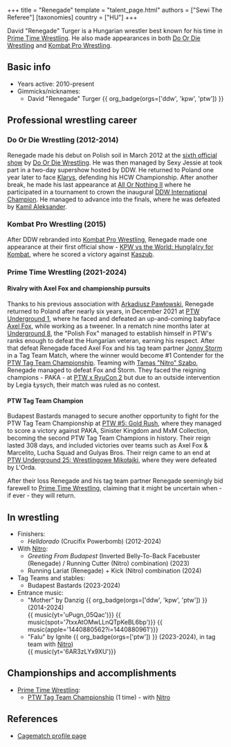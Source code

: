 +++
title = "Renegade"
template = "talent_page.html"
authors = ["Sewi The Referee"]
[taxonomies]
country = ["HU"]
+++

David "Renegade" Turger is a Hungarian wrestler best known for his time in [Prime Time Wrestling](@/o/ptw.md). He also made appearances in both [Do Or Die Wrestling](@/o/ddw.md) and [Kombat Pro Wrestling](@/o/kpw.md).

## Basic info

* Years active: 2010-present
* Gimmicks/nicknames:
  - David "Renegade" Turger {{ org_badge(orgs=['ddw', 'kpw', 'ptw']) }}

## Professional wrestling career

### Do Or Die Wrestling (2012-2014)

Renegade made his debut on Polish soil in March 2012 at the [sixth official show](@/e/ddw/2012-03-09-ddw-6.md) by [Do Or Die Wrestling](@/o/ddw.md). He was then managed by Sexy Jessie at took part in a two-day supershow hosted by DDW. He returned to Poland one year later to face [Klarys](@/w/klarys.md), defending his HCW Championship. After another break, he made his last appearance at [All Or Nothing II](@/e/ddw/2014-08-17-ddw-all-or-nothing-2.md) where he participated in a tournament to crown the inaugural [DDW International Champion](@/c/ddw-international-championship.md). He managed to advance into the finals, where he was defeated by [Kamil Aleksander](@/w/kamil-aleksander.md).

### Kombat Pro Wrestling (2015)

After DDW rebranded into [Kombat Pro Wrestling](@/o/kpw.md), Renegade made one appearance at their first official show - [KPW vs the World: Hung(a)ry for Kombat](@/e/kpw/2015-11-14-kpw-vs-the-world-hungary-for-kombat.md), where he scored a victory against [Kaszub](@/w/kaszub.md).

### Prime Time Wrestling (2021-2024)

#### Rivalry with Axel Fox and championship pursuits

Thanks to his previous association with [Arkadiusz Pawłowski](@/w/pan-pawlowski.md), Renegade returned to Poland after nearly six years, in December 2021 at [PTW Underground 1](@/e/ptw/2021-12-19-ptw-underground-1.md), where he faced and defeated an up-and-coming babyface [Axel Fox](@/w/axel-fox.md), while working as a tweener.
In a rematch nine months later at [Underground 8](@/e/ptw/2022-09-25-ptw-underground-8.md), the "Polish Fox" managed to establish himself in PTW's ranks enough to defeat the Hungarian veteran, earning his respect. After that defeat Renegade faced Axel Fox and his tag team partner [Jonny Storm](@/w/jonny-storm.md) in a Tag Team Match, where the winner would become #1 Contender for the [PTW Tag Team Championship](@/c/ptw-tag-team-championship.md). Teaming with [Tamas "Nitro" Szabo](@/w/nitro.md), Renegade managed to defeat Fox and Storm. They faced the reigning champions - PAKA - at [PTW x RyuCon 2](@/e/ptw/2023-07-16-ptw-x-ryucon.md) but due to an outside intervention by Legia Łysych, their match was ruled as no contest.

#### PTW Tag Team Champion

Budapest Bastards managed to secure another opportunity to fight for the PTW Tag Team Championship at [PTW #5: Gold Rush](@/e/ptw/2024-02-03-ptw-5-gold-rush.md), where they managed to score a victory against PAKA, Sinister Kingdom and MxM Collection, becoming the second PTW Tag Team Champions in history. Their reign lasted 308 days, and included victories over teams such as Axel Fox & Marcelito, Lucha Squad and Gulyas Bros. Their reign came to an end at [PTW Underground 25: Wrestlingowe Mikołajki](@/e/ptw/2024-12-07-ptw-underground-25.md), where they were defeated by L'Orda.

After their loss Renegade and his tag team partner Renegade seemingly bid farewell to [Prime Time Wrestling](@/o/ptw.md), claiming that it might be uncertain when - if ever - they will return.

## In wrestling

* Finishers:
  - _Helldorado_ (Crucifix Powerbomb) (2012-2024)
* With [Nitro](@/w/nitro.md):
  - _Greeting From Budapest_ (Inverted Belly-To-Back Facebuster (Renegade) / Running Cutter (Nitro) combination) (2023)
  - Running Lariat (Renegade) + Kick (Nitro) combination (2024)
* Tag Teams and stables:
  - Budapest Bastards (2023-2024)
* Entrance music:
  - "Mother" by Danzig
 {{ org_badge(orgs=['ddw', 'kpw', 'ptw']) }} (2014-2024) <br>
 {{ music(yt='uPugn_05Qac')}}
 {{ music(spot='7txxAtOMwLLnQTpKeBL6bp')}}
 {{ music(apple='1440880562?i=1440880961')}}
  - "Falu" by Ignite
 {{ org_badge(orgs=['ptw']) }} (2023-2024), in tag team with [Nitro](@/w/nitro.md)) <br>
 {{ music(yt='6AR3zLYx9XU')}}

## Championships and accomplishments

* [Prime Time Wrestling](@/o/ptw.md):
  - [PTW Tag Team Championship](@/c/ptw-tag-team-championship.md) (1 time) - with [Nitro](@/w/nitro.md)

## References

* [Cagematch profile page](https://www.cagematch.net/?id=2&nr=16217)
